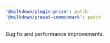 ```yaml
---
'@milkdown/plugin-prism': patch
'@milkdown/preset-commonmark': patch
---
```


Bug fix and performance improvements.

